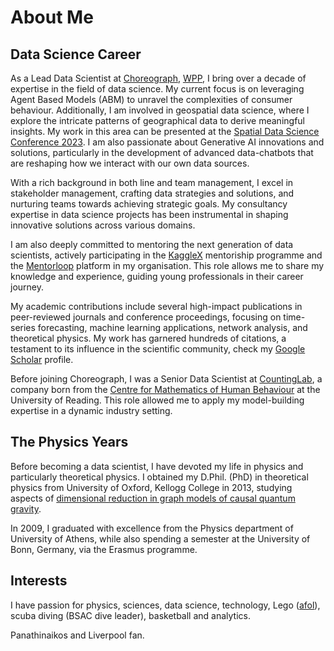 # About Me

## Data Science Career

As a Lead Data Scientist at [Choreograph](https://www.choreograph.com/), [WPP](https://www.wpp.com/), I bring over a decade of expertise in the field of data science. My current focus is on leveraging Agent Based Models (ABM) to unravel the complexities of consumer behaviour. Additionally, I am involved in geospatial data science, where I explore the intricate patterns of geographical data to derive meaningful insights. My work in this area can be presented at the [Spatial Data Science Conference 2023](https://youtu.be/zKL6cuiOtcY?si=D-MClSFb4x4LEhqE). I am also passionate about Generative AI innovations and solutions, particularly in the development of advanced data-chatbots that are reshaping how we interact with our own data sources.

With a rich background in both line and team management, I excel in stakeholder management, crafting data strategies and solutions, and nurturing teams towards achieving strategic goals. My consultancy expertise in data science projects has been instrumental in shaping innovative solutions across various domains.

I am also deeply committed to mentoring the next generation of data scientists, actively participating in the [KaggleX](https://www.kagglex.org/) mentoriship programme and the [Mentorloop](https://mentorloop.com/) platform in my organisation. This role allows me to share my knowledge and experience, guiding young professionals in their career journey.

My academic contributions include several high-impact publications in peer-reviewed journals and conference proceedings, focusing on time-series forecasting, machine learning applications, network analysis, and theoretical physics. My work has garnered hundreds of citations, a testament to its influence in the scientific community, check my [Google Scholar](https://scholar.google.co.uk/citations?user=vVyWiE8AAAAJ&hl=en/) profile.

Before joining Choreograph, I was a Senior Data Scientist at [CountingLab](https://www.countinglabs.co.uk/), a company born from the [Centre for Mathematics of Human Behaviour](https://www.reading.ac.uk/cmohb/) at the University of Reading. This role allowed me to apply my model-building expertise in a dynamic industry setting.

## The Physics Years

Before becoming a data scientist, I have devoted my life in physics and particularly theoretical physics. I obtained my D.Phil. (PhD) in theoretical physics from University of Oxford, Kellogg College in 2013, studying aspects of [dimensional reduction in graph models of causal quantum gravity](https://solo.bodleian.ox.ac.uk/permalink/44OXF_INST/ao2p7t/cdi_proquest_journals_1683609513).

In 2009, I graduated with excellence from the Physics department of University of Athens, while also spending a semester at the University of Bonn, Germany, via the Erasmus programme.

## Interests

I have passion for physics, sciences, data science, technology, Lego ([afol](https://g.co/kgs/N2ZiDp)), scuba diving (BSAC dive leader), basketball and analytics.

Panathinaikos and Liverpool fan.
